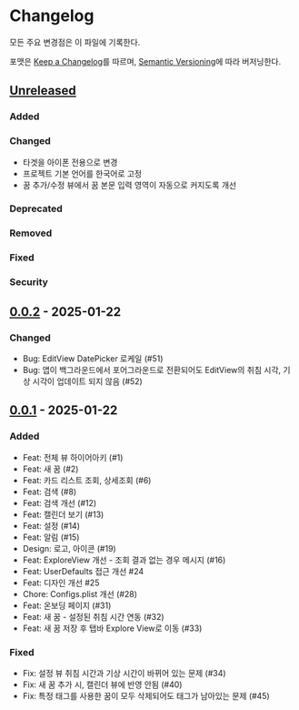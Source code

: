 # Changelog

모든 주요 변경점은 이 파일에 기록한다.

포맷은 [Keep a Changelog](https://keepachangelog.com/en/1.1.0/)를 따르며,
[Semantic Versioning](https://semver.org/spec/v2.0.0.html)에 따라 버저닝한다.

## [Unreleased]

### Added

### Changed

- 타겟을 아이폰 전용으로 변경
- 프로젝트 기본 언어를 한국어로 고정
- 꿈 추가/수정 뷰에서 꿈 본문 입력 영역이 자동으로 커지도록 개선

### Deprecated

### Removed

### Fixed

### Security

## [0.0.2] - 2025-01-22

### Changed

- Bug: EditView DatePicker 로케일 (#51)
- Bug: 앱이 백그라운드에서 포어그라운드로 전환되어도 EditView의 취침 시각, 기상 시각이 업데이트 되지 않음 (#52)

## [0.0.1] - 2025-01-22

### Added

- Feat: 전체 뷰 하이어아키 (#1)
- Feat: 새 꿈 (#2)
- Feat: 카드 리스트 조회, 상세조회 (#6)
- Feat: 검색 (#8)
- Feat: 검색 개선 (#12)
- Feat: 캘린더 보기 (#13)
- Feat: 설정 (#14)
- Feat: 알림 (#15)
- Design: 로고, 아이콘 (#19)
- Feat: ExploreView 개선 - 조회 결과 없는 경우 메시지 (#16)
- Feat: UserDefaults 접근 개선 #24
- Feat: 디자인 개선 #25
- Chore: Configs.plist 개선 (#28)
- Feat: 온보딩 페이지 (#31)
- Feat: 새 꿈 - 설정된 취침 시간 연동 (#32)
- Feat: 새 꿈 저장 후 탭바 Explore View로 이동 (#33)

### Fixed

- Fix: 설정 뷰 취침 시간과 기상 시간이 바뀌어 있는 문제 (#34)
- Fix: 새 꿈 추가 시, 캘린더 뷰에 반영 안됨 (#40)
- Fix: 특정 태그를 사용한 꿈이 모두 삭제되어도 태그가 남아있는 문제 (#45)

[unreleased]: https://github.com/0tak2/kkumku/compare/v0.0.2...HEAD
[0.0.2]: https://github.com/0tak2/kkumku/compare/v0.0.1-revised...v0.0.2
[0.0.1]: https://github.com/0tak2/kkumku/releases/tag/v0.0.1-revised
